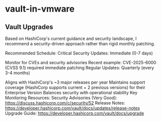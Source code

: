 # vault-in-vmware

## Vault Upgrades

Based on HashiCorp's current guidance and security landscape, I recommend a security-driven approach rather than rigid monthly patching.

Recommended Schedule:
Critical Security Updates: Immediate (0-7 days)

Monitor for CVEs and security advisories
Recent example: CVE-2025-6000 (CVSS 9.1) required immediate patching
Regular Updates: Quarterly (every 3-4 months)

Aligns with HashiCorp's ~3 major releases per year
Maintains support coverage (HashiCorp supports current + 2 previous versions) for their Enterprise Version
Balances security with operational stability
Key Monitoring Resources:
Security Advisories (Very Good): https://discuss.hashicorp.com/c/security/52
Release Notes: https://developer.hashicorp.com/vault/docs/updates/release-notes
Upgrade Guide: https://developer.hashicorp.com/vault/docs/upgrade